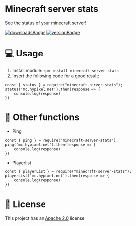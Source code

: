# Minecraft server stats
See the status of your minecraft server!

[![downloadsBadge](https://img.shields.io/npm/dt/minecraft-server-stats?style=for-the-badge)](https://npmjs.com/minecraft-server-stats)
[![versionBadge](https://img.shields.io/npm/v/minecraft-server-stats?style=for-the-badge)](https://npmjs.com/minecraft-server-stats)

# 💻 Usage
1. Install module: `npm install minecraft-server-stats`
2. Insert the following code for a good result:
```
const { status } = require("minecraft-server-stats");
status('mc.hypixel.net').then(response => {
    console.log(response)
})
```

# 🔧 Other functions
- Ping
```
const { ping } = require("minecraft-server-stats");
ping('mc.hypixel.net').then(response => {
    console.log(response)
})
```

- Playerlist
```
const { playerList } = require("minecraft-server-stats");
playerList('mc.hypixel.net').then(response => {
    console.log(response)
})
```

# 📑 License
This project has an <a href="https://github.com/DotwoodMedia/minecraft-server-stats/blob/main/LICENSE">Apache 2.0</a> license